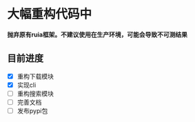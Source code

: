 # 大幅重构代码中
**抛弃原有ruia框架。不建议使用在生产环境，可能会导致不可测结果**

## 目前进度
- [x] 重构下载模块
- [x] 实现cli
- [ ] 重构搜索模块
- [ ] 完善文档
- [ ] 发布pypi包